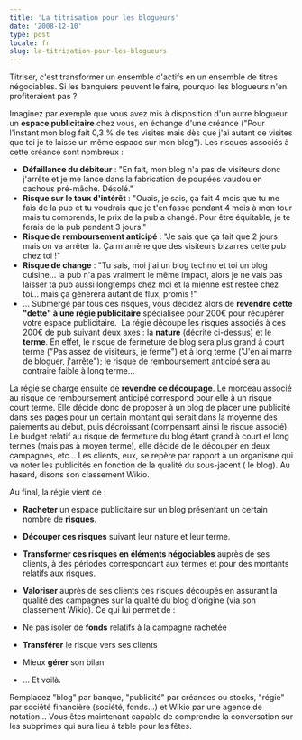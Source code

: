 ```yaml
---
title: 'La titrisation pour les blogueurs'
date: '2008-12-10'
type: post
locale: fr
slug: la-titrisation-pour-les-blogueurs
---
```


Titriser, c'est transformer un ensemble d'actifs en un ensemble de titres négociables. Si les banquiers peuvent le faire, pourquoi les blogueurs n'en profiteraient pas ?

Imaginez par exemple que vous avez mis à disposition d'un autre blogueur un **espace publicitaire** chez vous, en échange d'une créance ("Pour l'instant mon blog fait 0,3 % de tes visites mais dès que j'ai autant de visites que toi je te laisse un même espace sur mon blog"). Les risques associés à cette créance sont nombreux :

* **Défaillance du débiteur** : "En fait, mon blog n'a pas de visiteurs donc j'arrête et je me lance dans la fabrication de poupées vaudou en cachous pré-mâché. Désolé."
* **Risque sur le taux d'intérêt** : "Ouais, je sais, ça fait 4 mois que tu me fais de la pub et tu voudrais que je t'en fasse pendant 4 mois à mon tour mais tu comprends, le prix de la pub a changé. Pour être équitable, je te ferais de la pub pendant 3 jours."
* **Risque de remboursement anticipé** : "Je sais que ça fait que 2 jours mais on va arrêter là. Ça m'amène que des visiteurs bizarres cette pub chez toi !"
* **Risque de change** : "Tu sais, moi j'ai un blog techno et toi un blog cuisine… la pub n'a pas vraiment le même impact, alors je ne vais pas laisser ta pub aussi longtemps chez moi et la mienne est restée chez toi… mais ça génèrera autant de flux, promis !"
* …
  Submergé par tous ces risques, vous décidez alors de **revendre cette "dette" à une régie publicitaire** spécialisée pour 200€ pour récupérer votre espace publicitaire.  La régie découpe les risques associés à ces 200€ de pub suivant deux axes : la **nature** (décrite ci-dessus) et le **terme**. En effet, le risque de fermeture de blog sera plus grand à court terme ("Pas assez de visiteurs, je ferme") et à long terme ("J'en ai marre de bloguer, j'arrête"); le risque de remboursement anticipé sera au contraire faible à long terme…

La régie se charge ensuite de **revendre ce découpage**. Le morceau associé au risque de remboursement anticipé correspond pour elle à un risque court terme. Elle décide donc de proposer à un blog de placer une publicité dans ses pages pour un certain montant qui serait dans la moyenne des paiements au début, puis décroissant (compensant ainsi le risque associé). Le budget relatif au risque de fermeture du blog étant grand à court et long termes (mais pas à moyen terme), elle décide de le découper en deux campagnes, etc… Les clients, eux, se repère par rapport à un organisme qui va noter les publicités en fonction de la qualité du sous-jacent ( le blog). Au hasard, disons son classement Wikio.

Au final, la régie vient de :

* **Racheter** un espace publicitaire sur un blog présentant un certain nombre de **risques**.
* **Découper ces risques** suivant leur nature et leur terme.
* **Transformer ces risques en éléments négociables** auprès de ses clients, à des périodes correspondant aux termes et pour des montants relatifs aux risques.
* **Valoriser** auprès de ses clients ces risques découpés en assurant la qualité des campagnes sur la qualité du blog d'origine (via son classement Wikio).
  Ce qui lui permet de :

* Ne pas isoler de **fonds** relatifs à la campagne rachetée
* **Transférer** le risque vers ses clients
* Mieux **gérer** son bilan
* …
  Et voilà.

Remplacez "blog" par banque, "publicité" par créances ou stocks, "régie" par société financière (société, fonds…) et Wikio par une agence de notation… Vous êtes maintenant capable de comprendre la conversation sur les subprimes qui aura lieu à table pour les fêtes.
